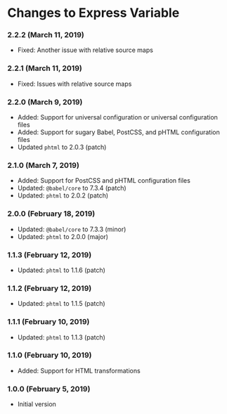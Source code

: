 # Changes to Express Variable

### 2.2.2 (March 11, 2019)

- Fixed: Another issue with relative source maps

### 2.2.1 (March 11, 2019)

- Fixed: Issues with relative source maps

### 2.2.0 (March 9, 2019)

- Added: Support for universal configuration or universal configuration files
- Added: Support for sugary Babel, PostCSS, and pHTML configuration files
- Updated `phtml` to 2.0.3 (patch)

### 2.1.0 (March 7, 2019)

- Added: Support for PostCSS and pHTML configuration files
- Updated: `@babel/core` to 7.3.4 (patch)
- Updated: `phtml` to 2.0.2 (patch)

### 2.0.0 (February 18, 2019)

- Updated: `@babel/core` to 7.3.3 (minor)
- Updated: `phtml` to 2.0.0 (major)

### 1.1.3 (February 12, 2019)

- Updated: `phtml` to 1.1.6 (patch)

### 1.1.2 (February 12, 2019)

- Updated: `phtml` to 1.1.5 (patch)

### 1.1.1 (February 10, 2019)

- Updated: `phtml` to 1.1.3 (patch)

### 1.1.0 (February 10, 2019)

- Added: Support for HTML transformations

### 1.0.0 (February 5, 2019)

- Initial version

